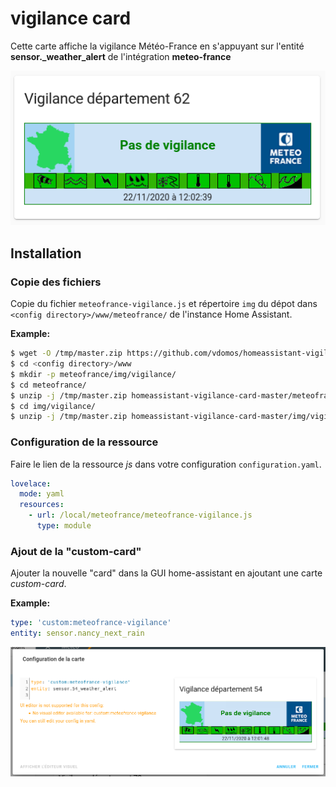 # vigilance card

Cette carte affiche la vigilance Météo-France en s'appuyant sur l'entité **sensor.<DEPARTEMENT>_weather_alert** de l'intégration **meteo-france**

![vigilance1](Meteo-France_Vigilance_Card_1.png)

## Installation

### Copie des fichiers

Copie du fichier `meteofrance-vigilance.js` et répertoire `img` du dépot dans `<config directory>/www/meteofrance/` de l'instance Home Assistant.

**Example:**

```bash
$ wget -O /tmp/master.zip https://github.com/vdomos/homeassistant-vigilance-card/archive/master.zip 
$ cd <config directory>/www
$ mkdir -p meteofrance/img/vigilance/
$ cd meteofrance/
$ unzip -j /tmp/master.zip homeassistant-vigilance-card-master/meteofrance-vigilance.js
$ cd img/vigilance/
$ unzip -j /tmp/master.zip homeassistant-vigilance-card-master/img/vigilance/*
```

### Configuration de la ressource

Faire le lien de la ressource *js* dans votre configuration `configuration.yaml`.

```yaml
lovelace:
  mode: yaml
  resources:
    - url: /local/meteofrance/meteofrance-vigilance.js
      type: module
```

### Ajout de la "custom-card"

Ajouter la nouvelle "card" dans la GUI home-assistant en ajoutant une carte *custom-card*.


**Example:**

```yaml
type: 'custom:meteofrance-vigilance'
entity: sensor.nancy_next_rain
```

![vigilance1](Meteo-France_Vigilance_Card_2.png)

